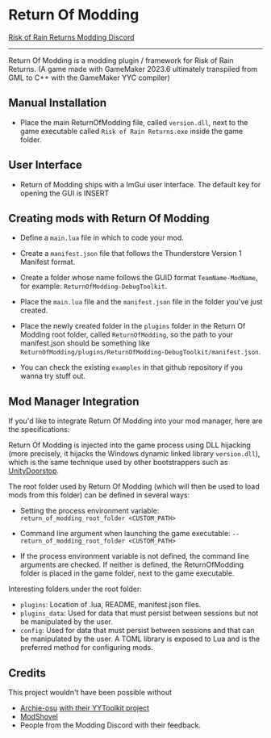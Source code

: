 # Return Of Modding

[Risk of Rain Returns Modding Discord](https://discord.gg/VjS57cszMq)

---

Return Of Modding is a modding plugin / framework for Risk of Rain Returns.
(A game made with GameMaker 2023.6 ultimately transpiled from GML to C++ with the GameMaker YYC compiler)

## Manual Installation

- Place the main ReturnOfModding file, called `version.dll`, next to the game executable called `Risk of Rain Returns.exe` inside the game folder.

## User Interface

- Return of Modding ships with a ImGui user interface. The default key for opening the GUI is INSERT

## Creating mods with Return Of Modding

- Define a `main.lua` file in which to code your mod.

- Create a `manifest.json` file that follows the Thunderstore Version 1 Manifest format.

- Create a folder whose name follows the GUID format `TeamName-ModName`, for example: `ReturnOfModding-DebugToolkit`.

- Place the `main.lua` file and the `manifest.json` file in the folder you've just created.

- Place the newly created folder in the `plugins` folder in the Return Of Modding root folder, called `ReturnOfModding`, so the path to your manifest.json should be something like `ReturnOfModding/plugins/ReturnOfModding-DebugToolkit/manifest.json`.

- You can check the existing `examples` in that github repository if you wanna try stuff out.

## Mod Manager Integration

If you'd like to integrate Return Of Modding into your mod manager, here are the specifications:

Return Of Modding is injected into the game process using DLL hijacking (more precisely, it hijacks the Windows dynamic linked library `version.dll`), which is the same technique used by other bootstrappers such as [UnityDoorstop](https://github.com/NeighTools/UnityDoorstop).

The root folder used by Return Of Modding (which will then be used to load mods from this folder) can be defined in several ways:

- Setting the process environment variable: `return_of_modding_root_folder <CUSTOM_PATH>`

- Command line argument when launching the game executable: `--return_of_modding_root_folder <CUSTOM_PATH>`

- If the process environment variable is not defined, the command line arguments are checked. If neither is defined, the ReturnOfModding folder is placed in the game folder, next to the game executable.

Interesting folders under the root folder:

- `plugins`: Location of .lua, README, manifest.json files.
- `plugins_data`: Used for data that must persist between sessions but not be manipulated by the user.
- `config`: Used for data that must persist between sessions and that can be manipulated by the user. A TOML library is exposed to Lua and is the preferred method for configuring mods.

## Credits

This project wouldn't have been possible without

- [Archie-osu](https://github.com/Archie-osu) [with their YYToolkit project](https://github.com/AurieFramework/YYToolkit)
- [ModShovel](https://github.com/nkrapivin/modshovel)
- People from the Modding Discord with their feedback.
